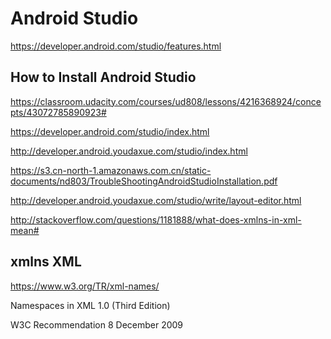 # Android Studio  



https://developer.android.com/studio/features.html


## How to Install Android Studio


https://classroom.udacity.com/courses/ud808/lessons/4216368924/concepts/43072785890923#


https://developer.android.com/studio/index.html

http://developer.android.youdaxue.com/studio/index.html



https://s3.cn-north-1.amazonaws.com.cn/static-documents/nd803/TroubleShootingAndroidStudioInstallation.pdf




http://developer.android.youdaxue.com/studio/write/layout-editor.html


http://stackoverflow.com/questions/1181888/what-does-xmlns-in-xml-mean#


## xmlns XML

https://www.w3.org/TR/xml-names/

Namespaces in XML 1.0 (Third Edition)

W3C Recommendation 8 December 2009

















